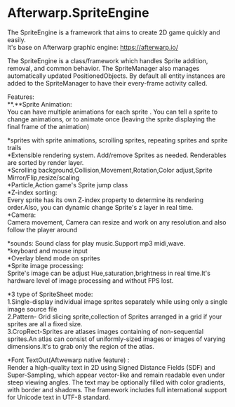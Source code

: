 # Afterwarp.SpriteEngine
The  SpriteEngine is a framework that aims to create 2D game quickly and easily.  
It's base on Afterwarp graphic engine:
https://afterwarp.io/   

The SpriteEngine is a  class/framework which handles Sprite addition, removal, and common behavior. The SpriteManager also manages automatically updated PositionedObjects. By default all entity instances are added to the SpriteManager to have their every-frame activity called.

Features:  
**.**Sprite Animation:  
You can have multiple animations for each sprite . You can tell a sprite to change animations, or to animate once (leaving the sprite displaying the final frame of the animation) 

*sprites with sprite animations, scrolling sprites, repeating sprites and sprite trails   
*Extensible rendering system. Add/remove Sprites as needed. Renderables are sorted by render layer.   
*Scrolling background,Collision,Movement,Rotation,Color adjust,Sprite Mirror/Flip,resize/scaling  
*Particle,Action game's Sprite jump class  
*Z-index sorting:  
Every sprite  has its own Z-index property to determine its rendering order.Also, you can dynamic change Sprite's z layer in real time.  
*Camera:    
  Camera movement, Camera can resize and work on any  resolution.and also  follow the player around    
  
*sounds: Sound  class for play music.Support mp3 midi,wave.   
*keyboard and mouse input   
*Overlay blend mode on sprites  
*Sprite image processing:     
Sprite's image  can be adjust Hue,saturation,brightness in real time.It's hardware level of image processing and without  FPS lost.     

*3 type of SpriteSheet mode:   
1.Single-display individual image sprites separately while using only a single image source file  
2.Pattern- Grid slicing sprite,collection of Sprites arranged in a grid if your sprites are all a fixed size.  
3.CropRect-Sprites are atlases images containing of non-sequential sprites.An atlas can consist of uniformly-sized images or images of varying dimensions.It's to grab only the region of the atlas.    

*Font TextOut(Aftwewarp native feature) :  
Render a high-quality text in 2D  using Signed Distance Fields (SDF) and Super-Sampling, which appear vector-like and remain readable even under steep viewing angles.   The text may be optionally filled with color gradients, with border and shadows. The framework includes full international support for Unicode text in UTF-8 standard.  
